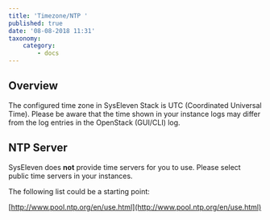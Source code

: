 ```yaml
---
title: 'Timezone/NTP '
published: true
date: '08-08-2018 11:31'
taxonomy:
    category:
        - docs
---
```


## Overview

The configured time zone in SysEleven Stack is UTC (Coordinated Universal Time).
Please be aware that the time shown in your instance logs may differ from the log entries in the OpenStack (GUI/CLI) log.

## NTP Server

SysEleven does **not** provide time servers for you to use. Please select public time servers in your instances.

The following list could be a starting point:  

[http://www.pool.ntp.org/en/use.html](http://www.pool.ntp.org/en/use.html)
